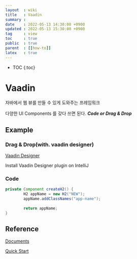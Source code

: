 ```yaml
---
layout  : wiki
title   : Vaadin
summary :
date    : 2022-05-13 14:30:00 +0900
updated : 2022-05-13 15:30:00 +0900
tag     : view
toc     : true
public  : true
parent  : [[how-to]]
latex   : true
---
```

* TOC
{:toc}

# Vaadin

자바에서 웹 뷰를 만들 수 있게 도와주는 프레임워크

다양한 UI Components 를 갖다 쓰면 된다. **_Code or Drag & Drop_**

## Example

### Drag & Drop(with. vaadin designer)

[Vaadin Designer](https://vaadin.com/designer)

Install Vaadin Designer plugin on IntelliJ


### Code
```java
private Component createH2() {
        H2 appName = new H2("NEW");
        appName.addClassNames("app-name");
        
        return appName;
}
```

## Reference

[Documents](https://vaadin.com/docs/latest/)

[Quick Start](https://vaadin.com/docs/latest/flow/guide/quick-start)

